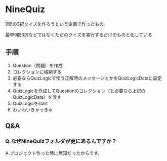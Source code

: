 NineQuiz
========

9問の3択クイズを作ろうという企画で作ったもの。

最早9問3択などではなくただのクイズを実行するだけのものと化している

## 手順
1. Question（問題）を作成
1. コレクションに格納する
1. 必要ならQuizLogicで使う正解時のメッセージとかをQuizLogicDataに設定する
1. QuizLogicを作成してQuestionのコレクション（と必要なら上記のQuizLogicData）を渡す
1. QuizLogicをstart
1. わいわいきゃっきゃ

## Q&A
### Q.なぜNineQuizフォルダが更にあるんですか？
A.プロジェクト作った時に無知だったからです。
